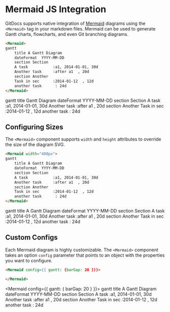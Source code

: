 # Mermaid JS Integration

GitDocs supports native integration of [Mermaid](https://mermaidjs.github.io/) diagrams using the `<Mermaid>` tag in your markdown files. Mermaid can be used to generate Gantt charts, flowcharts, and even Git branching diagrams.

```markdown
<Mermaid>
gantt
    title A Gantt Diagram
    dateFormat  YYYY-MM-DD
    section Section
    A task           :a1, 2014-01-01, 30d
    Another task     :after a1  , 20d
    section Another
    Task in sec      :2014-01-12  , 12d
    another task      : 24d
</Mermaid>
```

<Mermaid>
gantt
    title Gantt Diagram
    dateFormat  YYYY-MM-DD
    section Section
    A task           :a1, 2014-01-01, 30d
    Another task     :after a1  , 20d
    section Another
    Task in sec      :2014-01-12  , 12d
    another task      : 24d
</Mermaid>

## Configuring Sizes

The `<Mermaid>` component supports `width` and `height` attributes to override the size of the diagram SVG. 

```markdown
<Mermaid width="400px">
gantt
    title A Gantt Diagram
    dateFormat  YYYY-MM-DD
    section Section
    A task           :a1, 2014-01-01, 30d
    Another task     :after a1  , 20d
    section Another
    Task in sec      :2014-01-12  , 12d
    another task      : 24d
</Mermaid>
```

<Mermaid width="400">
gantt
    title A Gantt Diagram
    dateFormat  YYYY-MM-DD
    section Section
    A task           :a1, 2014-01-01, 30d
    Another task     :after a1  , 20d
    section Another
    Task in sec      :2014-01-12  , 12d
    another task      : 24d
</Mermaid>

## Custom Configs

Each Mermaid diagram is highly customizable. The `<Mermaid>` component takes an option `config` parameter that points to an object with the properties you want to configure.

```markdown
<Mermaid config={{ gantt: {barGap: 20 }}}>

</Mermaid>
```

<Mermaid config={{ gantt: { barGap: 20 } }}>
gantt
    title A Gantt Diagram
    dateFormat  YYYY-MM-DD
    section Section
    A task           :a1, 2014-01-01, 30d
    Another task     :after a1  , 20d
    section Another
    Task in sec      :2014-01-12  , 12d
    another task      : 24d
</Mermaid>